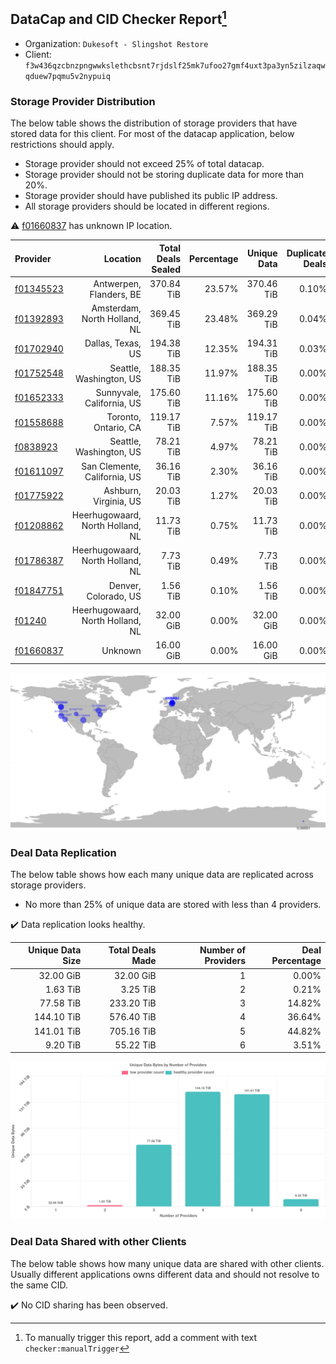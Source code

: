 ## DataCap and CID Checker Report[^1]
 - Organization: `Dukesoft - Slingshot Restore`
 - Client: `f3w436qzcbnzpngwwkslethcbsnt7rjdslf25mk7ufoo27gmf4uxt3pa3yn5zilzaqwqduew7pqmu5v2nypuiq`
### Storage Provider Distribution
The below table shows the distribution of storage providers that have stored data for this client.
For most of the datacap application, below restrictions should apply.
 - Storage provider should not exceed 25% of total datacap.
 - Storage provider should not be storing duplicate data for more than 20%.
 - Storage provider should have published its public IP address.
 - All storage providers should be located in different regions.

⚠️ [f01660837](https://filfox.info/en/address/f01660837) has unknown IP location.

| Provider                                              |                         Location | Total Deals Sealed | Percentage | Unique Data | Duplicate Deals |
| :---------------------------------------------------- | -------------------------------: | -----------------: | ---------: | ----------: | --------------: |
| [f01345523](https://filfox.info/en/address/f01345523) |          Antwerpen, Flanders, BE |         370.84 TiB |     23.57% |  370.46 TiB |           0.10% |
| [f01392893](https://filfox.info/en/address/f01392893) |     Amsterdam, North Holland, NL |         369.45 TiB |     23.48% |  369.29 TiB |           0.04% |
| [f01702940](https://filfox.info/en/address/f01702940) |                Dallas, Texas, US |         194.38 TiB |     12.35% |  194.31 TiB |           0.03% |
| [f01752548](https://filfox.info/en/address/f01752548) |          Seattle, Washington, US |         188.35 TiB |     11.97% |  188.35 TiB |           0.00% |
| [f01652333](https://filfox.info/en/address/f01652333) |        Sunnyvale, California, US |         175.60 TiB |     11.16% |  175.60 TiB |           0.00% |
| [f01558688](https://filfox.info/en/address/f01558688) |             Toronto, Ontario, CA |         119.17 TiB |      7.57% |  119.17 TiB |           0.00% |
| [f0838923](https://filfox.info/en/address/f0838923)   |          Seattle, Washington, US |          78.21 TiB |      4.97% |   78.21 TiB |           0.00% |
| [f01611097](https://filfox.info/en/address/f01611097) |     San Clemente, California, US |          36.16 TiB |      2.30% |   36.16 TiB |           0.00% |
| [f01775922](https://filfox.info/en/address/f01775922) |            Ashburn, Virginia, US |          20.03 TiB |      1.27% |   20.03 TiB |           0.00% |
| [f01208862](https://filfox.info/en/address/f01208862) | Heerhugowaard, North Holland, NL |          11.73 TiB |      0.75% |   11.73 TiB |           0.00% |
| [f01786387](https://filfox.info/en/address/f01786387) | Heerhugowaard, North Holland, NL |           7.73 TiB |      0.49% |    7.73 TiB |           0.00% |
| [f01847751](https://filfox.info/en/address/f01847751) |             Denver, Colorado, US |           1.56 TiB |      0.10% |    1.56 TiB |           0.00% |
| [f01240](https://filfox.info/en/address/f01240)       | Heerhugowaard, North Holland, NL |          32.00 GiB |      0.00% |   32.00 GiB |           0.00% |
| [f01660837](https://filfox.info/en/address/f01660837) |                          Unknown |          16.00 GiB |      0.00% |   16.00 GiB |           0.00% |

![Provider Distribution](https://raw.githubusercontent.com/data-preservation-programs/filplus-checker-assets/main/filecoin-project/filecoin-plus-large-datasets/issues/262/1671009809233.png)
### Deal Data Replication
The below table shows how each many unique data are replicated across storage providers.
- No more than 25% of unique data are stored with less than 4 providers.

✔️ Data replication looks healthy.

| Unique Data Size | Total Deals Made | Number of Providers | Deal Percentage |
| ---------------: | ---------------: | ------------------: | --------------: |
|        32.00 GiB |        32.00 GiB |                   1 |           0.00% |
|         1.63 TiB |         3.25 TiB |                   2 |           0.21% |
|        77.58 TiB |       233.20 TiB |                   3 |          14.82% |
|       144.10 TiB |       576.40 TiB |                   4 |          36.64% |
|       141.01 TiB |       705.16 TiB |                   5 |          44.82% |
|         9.20 TiB |        55.22 TiB |                   6 |           3.51% |

![Replication Distribution](https://raw.githubusercontent.com/data-preservation-programs/filplus-checker-assets/main/filecoin-project/filecoin-plus-large-datasets/issues/262/1671009809738.png)
### Deal Data Shared with other Clients
The below table shows how many unique data are shared with other clients.
Usually different applications owns different data and should not resolve to the same CID.

✔️ No CID sharing has been observed.

[^1]: To manually trigger this report, add a comment with text `checker:manualTrigger`
